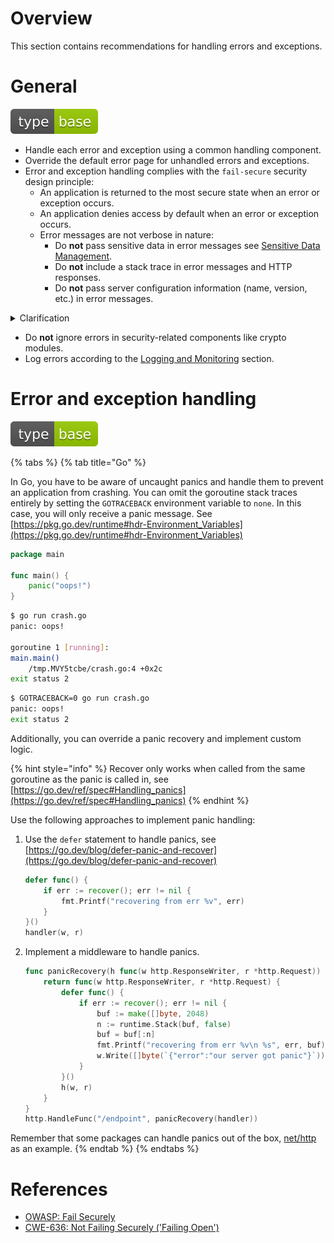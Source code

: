 # Overview

This section contains recommendations for handling errors and exceptions.

# General

<div align="left">
<img src="/.gitbook/assets/type-base-icon.svg">
</div>

- Handle each error and exception using a common handling component.
- Override the default error page for unhandled errors and exceptions.
- Error and exception handling complies with the `fail-secure` security design principle:
    - An application is returned to the most secure state when an error or exception occurs.
    - An application denies access by default when an error or exception occurs.
    - Error messages are not verbose in nature:
        - Do **not** pass sensitive data in error messages see [Sensitive Data Management](/Web%20Application/Sensitive%20Data%20Management/README.md).
        - Do **not** include a stack trace in error messages and HTTP responses.
        - Do **not** pass server configuration information (name, version, etc.) in error messages.

<details>
<summary>Clarification</summary>

The `fail-secure` principle states that raising an error or exception must not lead an application to an insecure state that allows a user to gain additional privileges. It means that a user will not be able to bypass security checks, get additional information or elevate their privileges by causing an error or exception in an application.

Consider the following code snippet that implements an authorization check:

```javascript
isAdmin = true
try {
    codeWhichMayFail()
    isAdmin = isUserInRole("ADMIN")
} catch (error) {
    log.warn(error)
}
return isAdmin
```

As can be seen, admin access is allowed by default. Therefore, if `codeWhichMayFail` raises an exception, `isAdmin` will be set to `true` and the authorization check will be bypassed.

The proper validation will look like this:

```javascript
try {
    codeWhichMayFail()
    isAdmin = isUserInRole("ADMIN")
    return isAdmin
} catch (error) {
    log.warn(error)
    return false
}
```

</details>

- Do **not** ignore errors in security-related components like crypto modules.
- Log errors according to the [Logging and Monitoring](/Web%20Application/Logging%20and%20Monitoring/README.md) section.

# Error and exception handling

<div align="left">
<img src="/.gitbook/assets/type-base-icon.svg">
</div>

{% tabs %}
{% tab title="Go" %}

In Go, you have to be aware of uncaught panics and handle them to prevent an application from crashing. You can omit the goroutine stack traces entirely by setting the `GOTRACEBACK` environment variable to `none`. In this case, you will only receive a panic message. See [https://pkg.go.dev/runtime#hdr-Environment_Variables](https://pkg.go.dev/runtime#hdr-Environment_Variables)

```go
package main

func main() {
    panic("oops!")
}
```

```bash
$ go run crash.go
panic: oops!

goroutine 1 [running]:
main.main()
	/tmp.MVY5tcbe/crash.go:4 +0x2c
exit status 2
```

```bash
$ GOTRACEBACK=0 go run crash.go
panic: oops!
exit status 2
```

Additionally, you can override a panic recovery and implement custom logic.

{% hint style="info" %}
Recover only works when called from the same goroutine as the panic is called in, see [https://go.dev/ref/spec#Handling_panics](https://go.dev/ref/spec#Handling_panics)
{% endhint %}

Use the following approaches to implement panic handling:

1. Use the `defer` statement to handle panics, see [https://go.dev/blog/defer-panic-and-recover](https://go.dev/blog/defer-panic-and-recover)

    ```go
    defer func() {
        if err := recover(); err != nil {
            fmt.Printf("recovering from err %v", err)
        }
    }()
    handler(w, r)
    ```

1. Implement a middleware to handle panics.

    ```go
    func panicRecovery(h func(w http.ResponseWriter, r *http.Request)) func(w http.ResponseWriter, r *http.Request) {
        return func(w http.ResponseWriter, r *http.Request) {
            defer func() {
                if err := recover(); err != nil {
                    buf := make([]byte, 2048)
                    n := runtime.Stack(buf, false)
                    buf = buf[:n]
                    fmt.Printf("recovering from err %v\n %s", err, buf)
                    w.Write([]byte(`{"error":"our server got panic"}`))
                }
            }()
            h(w, r)
        }
    }
    http.HandleFunc("/endpoint", panicRecovery(handler))
    ```

Remember that some packages can handle panics out of the box, [net/http](https://pkg.go.dev/net/http) as an example.
{% endtab %}
{% endtabs %}

# References

- [OWASP: Fail Securely](https://owasp.org/www-community/Fail_securely)
- [CWE-636: Not Failing Securely ('Failing Open')](https://cwe.mitre.org/data/definitions/636.html)
